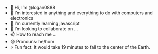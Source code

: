 - 👋 Hi, I’m @logan0888
- 👀 I’m interested in anything and everything to do with computers and electronics
- 🌱 I’m currently learning javascript
- 💞️ I’m looking to collaborate on ...
- 📫 How to reach me ...
- 😄 Pronouns: he/hom
- ⚡ Fun fact: It would take 19 minutes to fall to the center of the Earth.

<!---
logan0888/logan0888 is a ✨ special ✨ repository because its `README.md` (this file) appears on your GitHub profile.
You can click the Preview link to take a look at your changes.
--->
